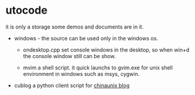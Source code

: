 utocode
=======

it is only a storage some demos and documents are in it.



* windows - the source can be used only in the windows os.

	+ ondesktop.cpp 
		set console windows in the desktop, 
		so when win+d the console window still can be show.

	+ mvim
		a shell script. 
		it quick launchs to gvim.exe for unix shell environment in windows 
		such as msys, cygwin.
* cublog 
	a python client script for [chinaunix blog](http://blog.chinaunix.net)
